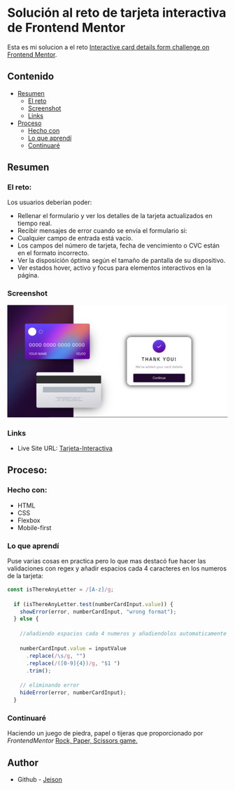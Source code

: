 # Solución al reto de tarjeta interactiva de Frontend Mentor

Esta es mi solucion a el reto [Interactive card details form challenge on Frontend Mentor](https://www.frontendmentor.io/challenges/interactive-card-details-form-XpS8cKZDWw). 

## Contenido

- [Resumen](#resumen)
  - [El reto](#el-reto)
  - [Screenshot](#screenshot)
  - [Links](#links)
- [Proceso](#proceso)
  - [Hecho con](#hecho-con)
  - [Lo que aprendí](#lo-que-aprendí)
  - [Continuaré](#continuaré)


## Resumen

### El reto:

Los usuarios deberían poder:

- Rellenar el formulario y ver los detalles de la tarjeta actualizados en tiempo real.
- Recibir mensajes de error cuando se envía el formulario si:
 - Cualquier campo de entrada está vacío.
 - Los campos del número de tarjeta, fecha de vencimiento o CVC están en el formato incorrecto.
- Ver la disposición óptima según el tamaño de pantalla de su dispositivo.
- Ver estados hover, activo y focus para elementos interactivos en la página.

### Screenshot

![demo](./screenshot.png)


### Links


- Live Site URL: [Tarjeta-Interactiva](https://interactive-card-frontmentor.netlify.app/)

## Proceso:

### Hecho con:

- HTML
- CSS
- Flexbox
- Mobile-first


### Lo que aprendí

Puse varias cosas en practica pero lo que mas destacó fue 
hacer las validaciones con regex y añadir espacios cada 4 caracteres en los numeros de la tarjeta:
```js
const isThereAnyLetter = /[A-z]/g;

  if (isThereAnyLetter.test(numberCardInput.value)) {
    showError(error, numberCardInput, "wrong format");
  } else {
  
    //añadiendo espacios cada 4 numeros y añadiendolos automaticamente
    
    numberCardInput.value = inputValue
      .replace(/\s/g, "")
      .replace(/([0-9]{4})/g, "$1 ")
      .trim();
      
    // eliminando error
    hideError(error, numberCardInput);
  }
```





### Continuaré

Haciendo un juego de piedra, papel o tijeras que proporcionado por *FrontendMentor* [Rock, Paper, Scissors game.](https://www.frontendmentor.io/challenges/rock-paper-scissors-game-pTgwgvgH)


## Author

- Github - [Jeison](https://github.com/JasonPWR)